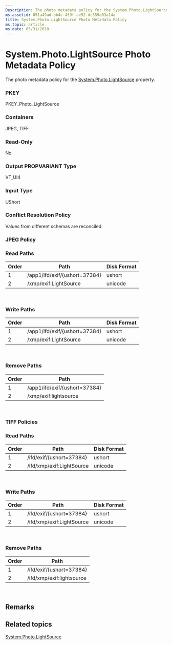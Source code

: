 ```yaml
---
Description: The photo metadata policy for the System.Photo.LightSource property.
ms.assetid: 051a49ad-bb4c-459f-ae52-dc359a03a14a
title: System.Photo.LightSource Photo Metadata Policy
ms.topic: article
ms.date: 05/31/2018
---
```


# System.Photo.LightSource Photo Metadata Policy

The photo metadata policy for the [System.Photo.LightSource](../properties/props-system-photo-lightsource.md) property.

### PKEY

PKEY\_Photo\_LightSource

### Containers

JPEG, TIFF

### Read-Only

No

### Output PROPVARIANT Type

VT\_UI4

### Input Type

UShort

### Conflict Resolution Policy

Values from different schemas are reconciled.

### JPEG Policy

### Read Paths



| Order | Path                          | Disk Format |
|-------|-------------------------------|-------------|
| 1     | /app1/ifd/exif/{ushort=37384} | ushort      |
| 2     | /xmp/exif:LightSource         | unicode     |



 

### Write Paths



| Order | Path                          | Disk Format |
|-------|-------------------------------|-------------|
| 1     | /app1/ifd/exif/{ushort=37384} | ushort      |
| 2     | /xmp/exif:LightSource         | unicode     |



 

### Remove Paths



| Order | Path                          |
|-------|-------------------------------|
| 1     | /app1/ifd/exif/{ushort=37384} |
| 2     | /xmp/exif:lightsource         |



 

### TIFF Policies

### Read Paths



| Order | Path                      | Disk Format |
|-------|---------------------------|-------------|
| 1     | /ifd/exif/{ushort=37384}  | ushort      |
| 2     | /ifd/xmp/exif:LightSource | unicode     |



 

### Write Paths



| Order | Path                      | Disk Format |
|-------|---------------------------|-------------|
| 1     | /ifd/exif/{ushort=37384}  | ushort      |
| 2     | /ifd/xmp/exif:LightSource | unicode     |



 

### Remove Paths



| Order | Path                      |
|-------|---------------------------|
| 1     | /ifd/exif/{ushort=37384}  |
| 2     | /ifd/xmp/exif:lightsource |



 

## Remarks

## Related topics

<dl> <dt>

[System.Photo.LightSource](../properties/props-system-photo-lightsource.md)
</dt> </dl>

 

 